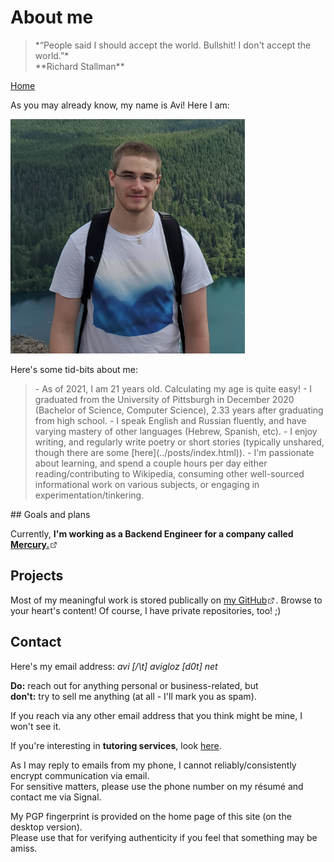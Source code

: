 
<head>
	<title> About Avi </title>
	<meta http-equiv="Content-Type" content="text/html; charset=UTF-8"/>
	<meta name="viewport" content="width=device-width, initial-scale=1"/>
	<link href="https://fonts.googleapis.com/css?family=IBM+Plex+Mono|Open+Sans" rel="stylesheet"/>
	<link href="../stylesheet.css" rel="stylesheet"/>
	<link rel="shortcut icon" type="image/png" href="/images/favicon.png"/>
	<svg style="display:none">
	<defs> <g id="external-link" stroke-width="1.5" stroke="#000" fill="none" stroke-linecap="round" stroke-linejoin="round"> <polyline points="17 13.5 17 19.5 5 19.5 5 7.5 11 7.5"></polyline> <path d="M14,4.5 L20,4.5 L20,10.5 M20,4.5 L11,13.5"></path> </g> </defs>
	</svg>
</head>

# About me

<blockquote class="quote">
    *“People said I should accept the world. Bullshit! I don't accept the world.”* <br> **Richard Stallman**
</blockquote>

[Home](../)

As you may already know, my name is Avi! Here I am:

<img src="../images/avi_photo_summer2020.png" alt="A photograph of Avi Glozman from 2020" height="375px" width="375px"/>

Here's some tid-bits about me:

<blockquote>
- As of 2021, I am 21 years old. Calculating my age is quite easy!
- I graduated from the University of Pittsburgh in December 2020 (Bachelor of Science, Computer Science), 2.33 years after graduating from high school.
- I speak English and Russian fluently, and have varying mastery of other languages (Hebrew, Spanish, etc).
- I enjoy writing, and regularly write poetry or short stories (typically unshared, though there are some [here](../posts/index.html)).
- I'm passionate about learning, and spend a couple hours per day either reading/contributing to Wikipedia, consuming other well-sourced informational work on various subjects, or engaging in experimentation/tinkering.
</blockquote>
## Goals and plans

Currently, **I'm working as a Backend Engineer for a company called [Mercury.<svg width="14px" height="14px" viewBox="0 -5 25 25"><use href="#external-link"></use></svg>](https://mercury.com)**

## Projects

Most of my meaningful work is stored publically on [my GitHub<svg width="14px" height="14px" viewBox="0 -5 25 25"><use href="#external-link"></use></svg>](https://github.com/avigloz). Browse to your heart's content! Of course, I have private repositories, too! ;)

## Contact

Here's my email address:
*avi [/\\t] avigloz [d0t] net*

**Do:** reach out for anything personal or business-related, but <br>
**don't:** try to sell me anything (at all - I'll mark you as spam).

If you reach via any other email address that you think might be mine, I won't see it.

If you're interesting in **tutoring services**, look [here](../tutoring/).

As I may reply to emails from my phone, I cannot reliably/consistently encrypt communication via email.\
For sensitive matters, please use the phone number on my résumé and contact me via Signal.

My PGP fingerprint is provided on the home page of this site (on the desktop version).\
Please use that for verifying authenticity if you feel that something may be amiss.
